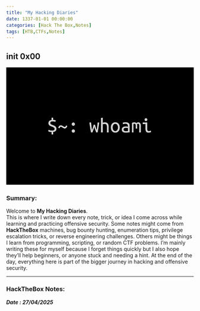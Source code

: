 ```yaml
---
title: "My Hacking Diaries"
date: 1337-01-01 00:00:00 
categories: [Hack The Box,Notes]
tags: [HTB,CTFs,Notes]
---
```

## init 0x00
![](../whoami.png)

### Summary:
Welcome to **My Hacking Diaries**.  
This is where I write down every note, trick, or idea I come across while learning and practicing offensive security. 
Some notes might come from **HackTheBox** machines, bug bounty hunting, enumeration tips, privilege escalation tricks, or reverse engineering challenges. 
Others might be things I learn from programming, scripting, or random CTF problems. 
I’m mainly writing these for myself because I forget things quickly but I also hope they’ll help beginners, or anyone stuck and needing a hint. At the end of the day, everything here is part of the bigger journey in hacking and offensive security.

---

### HackTheBox Notes:  
**_Date : 27/04/2025_**

